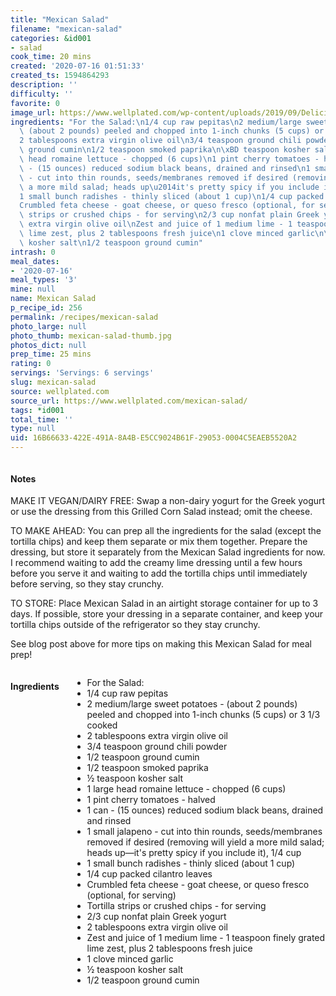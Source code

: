 ```yaml
---
title: "Mexican Salad"
filename: "mexican-salad"
categories: &id001
- salad
cook_time: 20 mins
created: '2020-07-16 01:51:33'
created_ts: 1594864293
description: ''
difficulty: ''
favorite: 0
image_url: https://www.wellplated.com/wp-content/uploads/2019/09/Delicious-Mexican-Salad-Recipe.jpg
ingredients: "For the Salad:\n1/4 cup raw pepitas\n2 medium/large sweet potatoes -\
  \ (about 2 pounds) peeled and chopped into 1-inch chunks (5 cups) or 3 1/3 cooked\n\
  2 tablespoons extra virgin olive oil\n3/4 teaspoon ground chili powder\n1/2 teaspoon\
  \ ground cumin\n1/2 teaspoon smoked paprika\n\xBD teaspoon kosher salt\n1 large\
  \ head romaine lettuce - chopped (6 cups)\n1 pint cherry tomatoes - halved\n1 can\
  \ - (15 ounces) reduced sodium black beans, drained and rinsed\n1 small jalapeno\
  \ - cut into thin rounds, seeds/membranes removed if desired (removing will yield\
  \ a more mild salad; heads up\u2014it's pretty spicy if you include it), 1/4 cup\n\
  1 small bunch radishes - thinly sliced (about 1 cup)\n1/4 cup packed cilantro leaves\n\
  Crumbled feta cheese - goat cheese, or queso fresco (optional, for serving)\nTortilla\
  \ strips or crushed chips - for serving\n2/3 cup nonfat plain Greek yogurt\n2 tablespoons\
  \ extra virgin olive oil\nZest and juice of 1 medium lime - 1 teaspoon finely grated\
  \ lime zest, plus 2 tablespoons fresh juice\n1 clove minced garlic\n\xBD teaspoon\
  \ kosher salt\n1/2 teaspoon ground cumin"
intrash: 0
meal_dates:
- '2020-07-16'
meal_types: '3'
mine: null
name: Mexican Salad
p_recipe_id: 256
permalink: /recipes/mexican-salad
photo_large: null
photo_thumb: mexican-salad-thumb.jpg
photos_dict: null
prep_time: 25 mins
rating: 0
servings: 'Servings: 6 servings'
slug: mexican-salad
source: wellplated.com
source_url: https://www.wellplated.com/mexican-salad/
tags: *id001
total_time: ''
type: null
uid: 16B66633-422E-491A-8A4B-E5CC9024B61F-29053-0004C5EAEB5520A2
---
```

<div class="large-8 medium-7 columns" id="writeup">		<div id="notes"><h4>Notes</h4>
<div class="box box-notes"><p>MAKE IT VEGAN/DAIRY FREE: Swap a non-dairy yogurt for the Greek yogurt or use the dressing from this Grilled Corn Salad instead; omit the cheese.</p>
<p>TO MAKE AHEAD: You can prep all the ingredients for the salad (except the tortilla chips) and keep them separate or mix them together. Prepare the dressing, but store it separately from the Mexican Salad ingredients for now. I recommend waiting to add the creamy lime dressing until a few hours before you serve it and waiting to add the tortilla chips until immediately before serving, so they stay crunchy.</p>
<p>TO STORE: Place Mexican Salad in an airtight storage container for up to 3 days. If possible, store your dressing in a separate container, and keep your tortilla chips outside of the refrigerator so they stay crunchy.</p>
<p>See blog post above for more tips on making this Mexican Salad for meal prep!</p>
</div></div>	</div><!-- #writeup -->
</div><!-- #row-one -->
<div class="row" id="row-two">	<div class="medium-4 small-5 columns" id="ingredients"><h4>Ingredients</h4><div class="box box-ingredients content"><ul>
<li>For the Salad:</li>
<li>1/4 cup raw pepitas</li>
<li>2 medium/large sweet potatoes - (about 2 pounds) peeled and chopped into 1-inch chunks (5 cups) or 3 1/3 cooked</li>
<li>2 tablespoons extra virgin olive oil</li>
<li>3/4 teaspoon ground chili powder</li>
<li>1/2 teaspoon ground cumin</li>
<li>1/2 teaspoon smoked paprika</li>
<li>½ teaspoon kosher salt</li>
<li>1 large head romaine lettuce - chopped (6 cups)</li>
<li>1 pint cherry tomatoes - halved</li>
<li>1 can - (15 ounces) reduced sodium black beans, drained and rinsed</li>
<li>1 small jalapeno - cut into thin rounds, seeds/membranes removed if desired (removing will yield a more mild salad; heads up—it's pretty spicy if you include it), 1/4 cup</li>
<li>1 small bunch radishes - thinly sliced (about 1 cup)</li>
<li>1/4 cup packed cilantro leaves</li>
<li>Crumbled feta cheese - goat cheese, or queso fresco (optional, for serving)</li>
<li>Tortilla strips or crushed chips - for serving</li>
<li>2/3 cup nonfat plain Greek yogurt</li>
<li>2 tablespoons extra virgin olive oil</li>
<li>Zest and juice of 1 medium lime - 1 teaspoon finely grated lime zest, plus 2 tablespoons fresh juice</li>
<li>1 clove minced garlic</li>
<li>½ teaspoon kosher salt</li>
<li>1/2 teaspoon ground cumin</li>
</ul>
</div>	</div>	<div class="medium-6 small-7 columns" id="directions">	</div>
